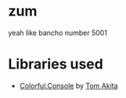 # zum
yeah like bancho number 5001

# Libraries used
  * [Colorful.Console](https://github.com/tomakita/Colorful.Console) by [Tom Akita](https://github.com/tomakita/)
